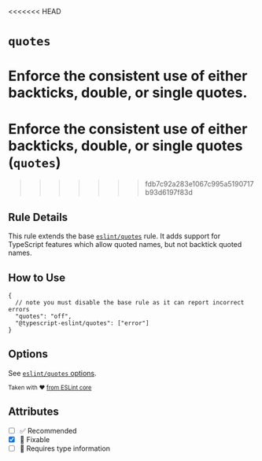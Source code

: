 <<<<<<< HEAD
# `quotes`

Enforce the consistent use of either backticks, double, or single quotes.
=======
# Enforce the consistent use of either backticks, double, or single quotes (`quotes`)
>>>>>>> fdb7c92a283e1067c995a5190717b93d6197f83d

## Rule Details

This rule extends the base [`eslint/quotes`](https://eslint.org/docs/rules/quotes) rule.
It adds support for TypeScript features which allow quoted names, but not backtick quoted names.

## How to Use

```jsonc
{
  // note you must disable the base rule as it can report incorrect errors
  "quotes": "off",
  "@typescript-eslint/quotes": ["error"]
}
```

## Options

See [`eslint/quotes` options](https://eslint.org/docs/rules/quotes#options).

<sup>

Taken with ❤️ [from ESLint core](https://github.com/eslint/eslint/blob/main/docs/rules/quotes.md)

</sup>

## Attributes

- [ ] ✅ Recommended
- [x] 🔧 Fixable
- [ ] 💭 Requires type information
